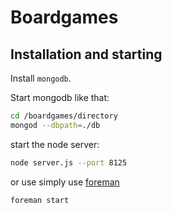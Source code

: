 # Boardgames

## Installation and starting

Install `mongodb`.

Start mongodb like that:

~~~ bash
cd /boardgames/directory
mongod --dbpath=./db
~~~

start the node server:

~~~ bash
node server.js --port 8125
~~~

or use simply use [foreman](https://github.com/ddollar/foreman)

~~~ bash
foreman start
~~~
